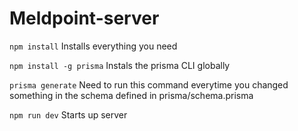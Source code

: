 # Meldpoint-server

`npm install`
Installs everything you need

`npm install -g prisma`
Instals the prisma CLI globally

`prisma generate`
Need to run this command everytime you changed something in the schema defined in prisma/schema.prisma

`npm run dev`
Starts up server
